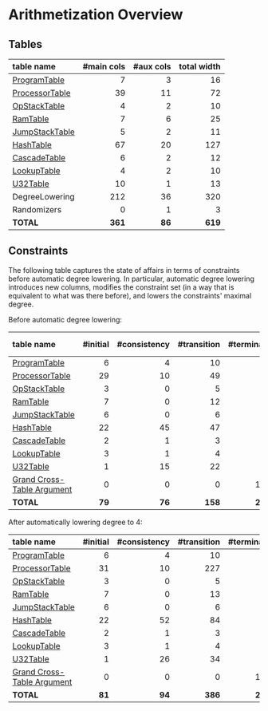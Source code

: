 # Arithmetization Overview

## Tables

<!-- auto-gen info start table_overview -->
<!-- To update, please run `cargo test`. -->
| table name                                 | #main cols | #aux cols | total width |
|:-------------------------------------------|-----------:|----------:|------------:|
| [ProgramTable](program-table.md)           |          7 |         3 |          16 |
| [ProcessorTable](processor-table.md)       |         39 |        11 |          72 |
| [OpStackTable](operational-stack-table.md) |          4 |         2 |          10 |
| [RamTable](random-access-memory-table.md)  |          7 |         6 |          25 |
| [JumpStackTable](jump-stack-table.md)      |          5 |         2 |          11 |
| [HashTable](hash-table.md)                 |         67 |        20 |         127 |
| [CascadeTable](cascade-table.md)           |          6 |         2 |          12 |
| [LookupTable](lookup-table.md)             |          4 |         2 |          10 |
| [U32Table](u32-table.md)                   |         10 |         1 |          13 |
| DegreeLowering                             |        212 |        36 |         320 |
| Randomizers                                |          0 |         1 |           3 |
| **TOTAL**                                  |    **361** |    **86** |     **619** |
<!-- auto-gen info stop table_overview -->

## Constraints

The following table captures the state of affairs in terms of constraints before automatic degree lowering.
In particular, automatic degree lowering introduces new columns, modifies the constraint set (in a way that
is equivalent to what was there before), and lowers the constraints' maximal degree.

<!-- auto-gen info start constraints_overview -->
<!-- To update, please run `cargo test`. -->

Before automatic degree lowering:

| table name                                     | #initial | #consistency | #transition | #terminal | max degree |
|:-----------------------------------------------|---------:|-------------:|------------:|----------:|-----------:|
| [ProgramTable](program-table.md)               |        6 |            4 |          10 |         2 |          4 |
| [ProcessorTable](processor-table.md)           |       29 |           10 |          49 |         1 |         19 |
| [OpStackTable](operational-stack-table.md)     |        3 |            0 |           5 |         0 |          4 |
| [RamTable](random-access-memory-table.md)      |        7 |            0 |          12 |         1 |          5 |
| [JumpStackTable](jump-stack-table.md)          |        6 |            0 |           6 |         0 |          4 |
| [HashTable](hash-table.md)                     |       22 |           45 |          47 |         2 |          9 |
| [CascadeTable](cascade-table.md)               |        2 |            1 |           3 |         0 |          4 |
| [LookupTable](lookup-table.md)                 |        3 |            1 |           4 |         1 |          3 |
| [U32Table](u32-table.md)                       |        1 |           15 |          22 |         2 |         12 |
| [Grand Cross-Table Argument](table-linking.md) |        0 |            0 |           0 |        14 |          1 |
| **TOTAL**                                      |   **79** |       **76** |     **158** |    **23** |     **19** |

After automatically lowering degree to 4:

| table name                                     | #initial | #consistency | #transition | #terminal |
|:-----------------------------------------------|---------:|-------------:|------------:|----------:|
| [ProgramTable](program-table.md)               |        6 |            4 |          10 |         2 |
| [ProcessorTable](processor-table.md)           |       31 |           10 |         227 |         1 |
| [OpStackTable](operational-stack-table.md)     |        3 |            0 |           5 |         0 |
| [RamTable](random-access-memory-table.md)      |        7 |            0 |          13 |         1 |
| [JumpStackTable](jump-stack-table.md)          |        6 |            0 |           6 |         0 |
| [HashTable](hash-table.md)                     |       22 |           52 |          84 |         2 |
| [CascadeTable](cascade-table.md)               |        2 |            1 |           3 |         0 |
| [LookupTable](lookup-table.md)                 |        3 |            1 |           4 |         1 |
| [U32Table](u32-table.md)                       |        1 |           26 |          34 |         2 |
| [Grand Cross-Table Argument](table-linking.md) |        0 |            0 |           0 |        14 |
| **TOTAL**                                      |   **81** |       **94** |     **386** |    **23** |
<!-- auto-gen info stop constraints_overview -->
